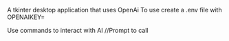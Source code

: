 A tkinter desktop application that uses OpenAi
To use create a .env file with OPENAIKEY=


Use commands to interact with AI
//Prompt to call


